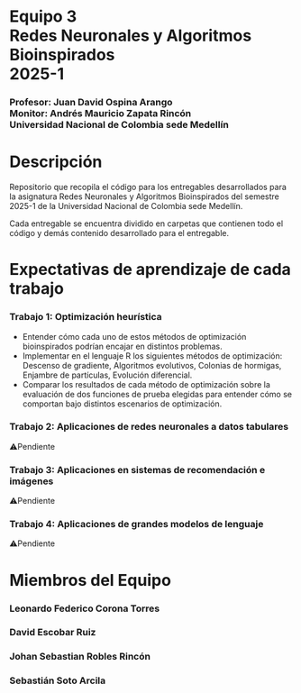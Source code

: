 <h1>
  Equipo 3
  <br>Redes Neuronales y Algoritmos Bioinspirados
  <br>2025-1
</h1>
<h3>
  Profesor: Juan David Ospina Arango
  <br>Monitor: Andrés Mauricio Zapata Rincón
  <br>Universidad Nacional de Colombia sede Medellín
</h3>

<h1>Descripción</h1>
<p>Repositorio que recopila el código para los entregables desarrollados para la asignatura Redes Neuronales y Algoritmos Bioinspirados del semestre 2025-1 de la Universidad Nacional de Colombia sede Medellín.</p>
<p>Cada entregable se encuentra dividido en carpetas que contienen todo el código y demás contenido desarrollado para el entregable.</p>

<h1>Expectativas de aprendizaje de cada trabajo</h1>
<h3>Trabajo 1: Optimización heurística</h3>
<ul>
  <li>Entender cómo cada uno de estos métodos de optimización bioinspirados podrían encajar en distintos problemas.</li>
  <li>Implementar en el lenguaje R los siguientes métodos de optimización: Descenso de gradiente, Algoritmos evolutivos, 
      Colonias de hormigas, Enjambre de partículas, Evolución diferencial.
  </li>
<li>Comparar los resultados de cada método de optimización sobre la evaluación de dos funciones de prueba elegidas para entender cómo se comportan bajo distintos escenarios de optimización.</li>
</ul>
<h3>Trabajo 2: Aplicaciones de redes neuronales a datos tabulares</h3>
<aside>⚠️Pendiente</aside>
<h3>Trabajo 3: Aplicaciones en sistemas de recomendación e imágenes</h3>
<aside>⚠️Pendiente</aside>
<h3>Trabajo 4: Aplicaciones de grandes modelos de lenguaje</h3>
<aside>⚠️Pendiente</aside>

<h1>Miembros del Equipo</h1>
<h3>Leonardo Federico Corona Torres</h3>
<h3>David Escobar Ruiz</h3>
<h3>Johan Sebastian Robles Rincón</h3>
<h3>Sebastián Soto Arcila</h3>
